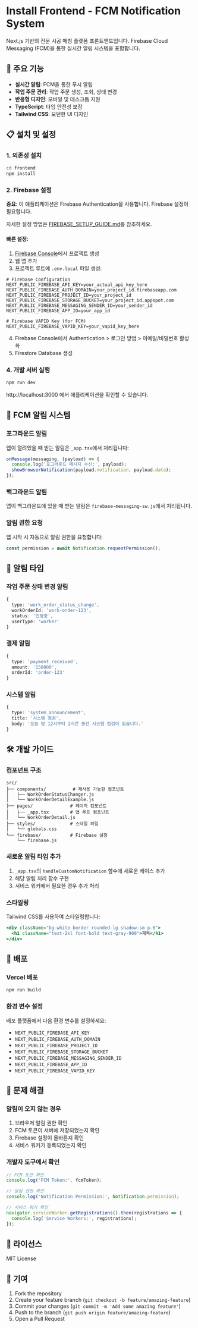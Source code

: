 # Install Frontend - FCM Notification System

Next.js 기반의 전문 시공 매칭 플랫폼 프론트엔드입니다. Firebase Cloud Messaging (FCM)을 통한 실시간 알림 시스템을 포함합니다.

## 🚀 주요 기능

- **실시간 알림**: FCM을 통한 푸시 알림
- **작업 주문 관리**: 작업 주문 생성, 조회, 상태 변경
- **반응형 디자인**: 모바일 및 데스크톱 지원
- **TypeScript**: 타입 안전성 보장
- **Tailwind CSS**: 모던한 UI 디자인

## 📋 설치 및 설정

### 1. 의존성 설치

```bash
cd frontend
npm install
```

### 2. Firebase 설정

**중요**: 이 애플리케이션은 Firebase Authentication을 사용합니다. Firebase 설정이 필요합니다.

자세한 설정 방법은 [FIREBASE_SETUP_GUIDE.md](./FIREBASE_SETUP_GUIDE.md)를 참조하세요.

#### 빠른 설정:

1. [Firebase Console](https://console.firebase.google.com/)에서 프로젝트 생성
2. 웹 앱 추가
3. 프로젝트 루트에 `.env.local` 파일 생성:

```env
# Firebase Configuration
NEXT_PUBLIC_FIREBASE_API_KEY=your_actual_api_key_here
NEXT_PUBLIC_FIREBASE_AUTH_DOMAIN=your_project_id.firebaseapp.com
NEXT_PUBLIC_FIREBASE_PROJECT_ID=your_project_id
NEXT_PUBLIC_FIREBASE_STORAGE_BUCKET=your_project_id.appspot.com
NEXT_PUBLIC_FIREBASE_MESSAGING_SENDER_ID=your_sender_id
NEXT_PUBLIC_FIREBASE_APP_ID=your_app_id

# Firebase VAPID Key (for FCM)
NEXT_PUBLIC_FIREBASE_VAPID_KEY=your_vapid_key_here
```

4. Firebase Console에서 Authentication > 로그인 방법 > 이메일/비밀번호 활성화
5. Firestore Database 생성

### 4. 개발 서버 실행

```bash
npm run dev
```

http://localhost:3000 에서 애플리케이션을 확인할 수 있습니다.

## 🔔 FCM 알림 시스템

### 포그라운드 알림

앱이 열려있을 때 받는 알림은 `_app.tsx`에서 처리됩니다:

```typescript
onMessage(messaging, (payload) => {
  console.log('포그라운드 메시지 수신:', payload);
  showBrowserNotification(payload.notification, payload.data);
});
```

### 백그라운드 알림

앱이 백그라운드에 있을 때 받는 알림은 `firebase-messaging-sw.js`에서 처리됩니다.

### 알림 권한 요청

앱 시작 시 자동으로 알림 권한을 요청합니다:

```typescript
const permission = await Notification.requestPermission();
```

## 📱 알림 타입

### 작업 주문 상태 변경 알림

```typescript
{
  type: 'work_order_status_change',
  workOrderId: 'work-order-123',
  status: '진행중',
  userType: 'worker'
}
```

### 결제 알림

```typescript
{
  type: 'payment_received',
  amount: '150000',
  orderId: 'order-123'
}
```

### 시스템 알림

```typescript
{
  type: 'system_announcement',
  title: '시스템 점검',
  body: '오늘 밤 12시부터 2시간 동안 시스템 점검이 있습니다.'
}
```

## 🛠️ 개발 가이드

### 컴포넌트 구조

```
src/
├── components/          # 재사용 가능한 컴포넌트
│   ├── WorkOrderStatusChanger.js
│   └── WorkOrderDetailExample.js
├── pages/              # 페이지 컴포넌트
│   ├── _app.tsx        # 앱 루트 컴포넌트
│   └── WorkOrderDetail.js
├── styles/             # 스타일 파일
│   └── globals.css
└── firebase/           # Firebase 설정
    └── firebase.js
```

### 새로운 알림 타입 추가

1. `_app.tsx`의 `handleCustomNotification` 함수에 새로운 케이스 추가
2. 해당 알림 처리 함수 구현
3. 서비스 워커에서 필요한 경우 추가 처리

### 스타일링

Tailwind CSS를 사용하여 스타일링합니다:

```jsx
<div className="bg-white border rounded-lg shadow-sm p-6">
  <h1 className="text-2xl font-bold text-gray-900">제목</h1>
</div>
```

## 🚀 배포

### Vercel 배포

```bash
npm run build
```

### 환경 변수 설정

배포 플랫폼에서 다음 환경 변수를 설정하세요:

- `NEXT_PUBLIC_FIREBASE_API_KEY`
- `NEXT_PUBLIC_FIREBASE_AUTH_DOMAIN`
- `NEXT_PUBLIC_FIREBASE_PROJECT_ID`
- `NEXT_PUBLIC_FIREBASE_STORAGE_BUCKET`
- `NEXT_PUBLIC_FIREBASE_MESSAGING_SENDER_ID`
- `NEXT_PUBLIC_FIREBASE_APP_ID`
- `NEXT_PUBLIC_FIREBASE_VAPID_KEY`

## 🔧 문제 해결

### 알림이 오지 않는 경우

1. 브라우저 알림 권한 확인
2. FCM 토큰이 서버에 저장되었는지 확인
3. Firebase 설정이 올바른지 확인
4. 서비스 워커가 등록되었는지 확인

### 개발자 도구에서 확인

```javascript
// FCM 토큰 확인
console.log('FCM Token:', fcmToken);

// 알림 권한 확인
console.log('Notification Permission:', Notification.permission);

// 서비스 워커 확인
navigator.serviceWorker.getRegistrations().then(registrations => {
  console.log('Service Workers:', registrations);
});
```

## 📄 라이선스

MIT License

## 🤝 기여

1. Fork the repository
2. Create your feature branch (`git checkout -b feature/amazing-feature`)
3. Commit your changes (`git commit -m 'Add some amazing feature'`)
4. Push to the branch (`git push origin feature/amazing-feature`)
5. Open a Pull Request 